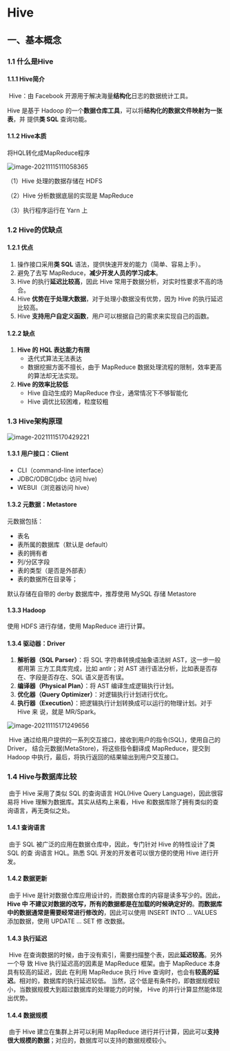 # Hive

## 一、基本概念

### 1.1 什么是Hive

#### 1.1.1 Hive简介

​	Hive：由 Facebook 开源用于解决海量**结构化**日志的数据统计工具。

Hive 是基于 Hadoop 的一个**数据仓库工具**，可以将**结构化的数据文件映射为一张表**，并 提供**类 SQL** 查询功能。

#### 1.1.2 Hive本质

将HQL转化成MapReduce程序

![image-20211115111058365](https://gitee.com/jiao_qianjin/zhishiku/raw/master/img/20211115111110.png)

（1）Hive 处理的数据存储在 HDFS 

（2）Hive 分析数据底层的实现是 MapReduce 

（3）执行程序运行在 Yarn 上

### 1.2 Hive的优缺点

#### 1.2.1 优点

1. 操作接口采用**类 SQL** 语法，提供快速开发的能力（简单、容易上手）。
2. 避免了去写 MapReduce，**减少开发人员的学习成本**。
3. Hive 的执行**延迟比较高**，因此 Hive 常用于数据分析，对实时性要求不高的场合。
4. Hive **优势在于处理大数据**，对于处理小数据没有优势，因为 Hive 的执行延迟比较高。
5. Hive **支持用户自定义函数**，用户可以根据自己的需求来实现自己的函数。

#### 1.2.2 缺点

1. **Hive 的 HQL 表达能力有限**
   - 迭代式算法无法表达
   - 数据挖掘方面不擅长，由于 MapReduce 数据处理流程的限制，效率更高的算法却无法实现。
2. **Hive 的效率比较低**
   - Hive 自动生成的 MapReduce 作业，通常情况下不够智能化
   - Hive 调优比较困难，粒度较粗

### 1.3 Hive架构原理

![image-20211115170429221](https://gitee.com/jiao_qianjin/zhishiku/raw/master/img/20211115170429.png)

#### 1.3.1 用户接口：Client

- CLI（command-line interface）
- JDBC/ODBC(jdbc 访问 hive)
- WEBUI（浏览器访问 hive）

#### 1.3.2 元数据：Metastore

元数据包括：

- 表名
- 表所属的数据库（默认是 default）
- 表的拥有者
- 列/分区字段
-  表的类型（是否是外部表）
- 表的数据所在目录等；

默认存储在自带的 derby 数据库中，推荐使用 MySQL 存储 Metastore

#### 1.3.3 Hadoop

使用 HDFS 进行存储，使用 MapReduce 进行计算。

#### 1.3.4 驱动器：Driver

1. **解析器（SQL Parser）**：将 SQL 字符串转换成抽象语法树 AST，这一步一般都用第 三方工具库完成，比如 antlr；对 AST 进行语法分析，比如表是否存在、字段是否存在、SQL 语义是否有误。 
2. **编译器（Physical Plan）**：将 AST 编译生成逻辑执行计划。 
3. **优化器（Query Optimizer）**：对逻辑执行计划进行优化。 
4. **执行器（Execution）**：把逻辑执行计划转换成可以运行的物理计划。对于 Hive 来 说，就是 MR/Spark。

![image-20211115171249656](https://gitee.com/jiao_qianjin/zhishiku/raw/master/img/20211115171249.png)

​	Hive 通过给用户提供的一系列交互接口，接收到用户的指令(SQL)，使用自己的 Driver， 结合元数据(MetaStore)，将这些指令翻译成 MapReduce，提交到 Hadoop 中执行，最后，将执行返回的结果输出到用户交互接口。

### 1.4 Hive与数据库比较

​	由于 Hive 采用了类似 SQL 的查询语言 HQL(Hive Query Language)，因此很容易将 Hive 理解为数据库。其实从结构上来看，Hive 和数据库除了拥有类似的查询语言，再无类似之处。

#### 1.4.1 查询语言

​	由于 SQL 被广泛的应用在数据仓库中，因此，专门针对 Hive 的特性设计了类 SQL 的查 询语言 HQL。熟悉 SQL 开发的开发者可以很方便的使用 Hive 进行开发。

#### 1.4.2 数据更新

​	由于 Hive 是针对数据仓库应用设计的，而数据仓库的内容是读多写少的。因此，**Hive 中 不建议对数据的改写，所有的数据都是在加载的时候确定好的**。**而数据库中的数据通常是需要经常进行修改的**，因此可以使用 INSERT INTO … VALUES 添加数据，使用 UPDATE … SET 修 改数据。

#### 1.4.3 执行延迟

​	Hive 在查询数据的时候，由于没有索引，需要扫描整个表，因此**延迟较高**。另外一个导 致 Hive 执行延迟高的因素是 MapReduce 框架。由于 MapReduce 本身具有较高的延迟，因此 在利用 MapReduce 执行 Hive 查询时，也会有**较高的延迟**。相对的，数据库的执行延迟较低。 当然，这个低是有条件的，即数据规模较小，当数据规模大到超过数据库的处理能力的时候， Hive 的并行计算显然能体现出优势。

#### 1.4.4 数据规模

​	由于 Hive 建立在集群上并可以利用 MapReduce 进行并行计算，因此可以**支持很大规模的数据**；对应的，数据库可以支持的数据规模较小。